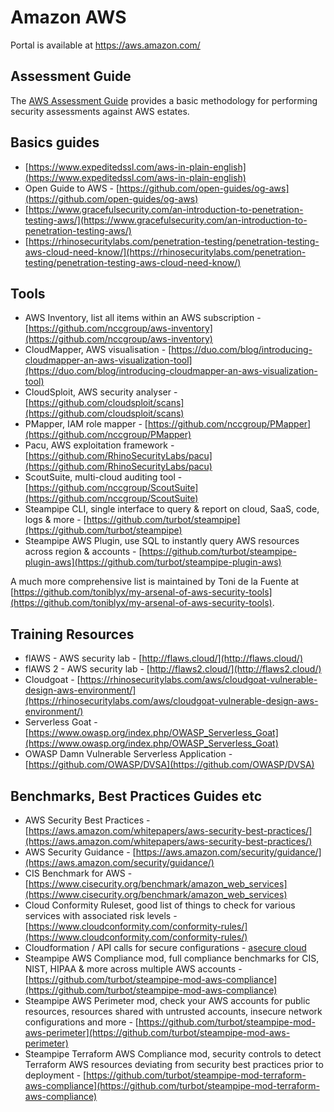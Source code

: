 # Amazon AWS

Portal is available at <https://aws.amazon.com/>

## Assessment Guide

The [AWS Assessment Guide](./assessment-guide) provides a basic methodology for performing security assessments against AWS estates.

## Basics guides

* [https://www.expeditedssl.com/aws-in-plain-english](https://www.expeditedssl.com/aws-in-plain-english)
* Open Guide to AWS - [https://github.com/open-guides/og-aws](https://github.com/open-guides/og-aws)
* [https://www.gracefulsecurity.com/an-introduction-to-penetration-testing-aws/](https://www.gracefulsecurity.com/an-introduction-to-penetration-testing-aws/)
* [https://rhinosecuritylabs.com/penetration-testing/penetration-testing-aws-cloud-need-know/](https://rhinosecuritylabs.com/penetration-testing/penetration-testing-aws-cloud-need-know/)

## Tools

* AWS Inventory, list all items within an AWS subscription - [https://github.com/nccgroup/aws-inventory](https://github.com/nccgroup/aws-inventory)
* CloudMapper, AWS visualisation  - [https://duo.com/blog/introducing-cloudmapper-an-aws-visualization-tool](https://duo.com/blog/introducing-cloudmapper-an-aws-visualization-tool)
* CloudSploit, AWS security analyser - [https://github.com/cloudsploit/scans](https://github.com/cloudsploit/scans)
* PMapper, IAM role mapper - [https://github.com/nccgroup/PMapper](https://github.com/nccgroup/PMapper)
* Pacu, AWS exploitation framework - [https://github.com/RhinoSecurityLabs/pacu](https://github.com/RhinoSecurityLabs/pacu)
* ScoutSuite, multi-cloud auditing tool - [https://github.com/nccgroup/ScoutSuite](https://github.com/nccgroup/ScoutSuite)
* Steampipe CLI, single interface to query & report on cloud, SaaS, code, logs & more - [https://github.com/turbot/steampipe](https://github.com/turbot/steampipe)
* Steampipe AWS Plugin, use SQL to instantly query AWS resources across region & accounts - [https://github.com/turbot/steampipe-plugin-aws](https://github.com/turbot/steampipe-plugin-aws)

A much more comprehensive list is maintained by Toni de la Fuente at [https://github.com/toniblyx/my-arsenal-of-aws-security-tools](https://github.com/toniblyx/my-arsenal-of-aws-security-tools).

## Training Resources

* flAWS - AWS security lab - [http://flaws.cloud/](http://flaws.cloud/)
* flAWS 2 - AWS security lab - [http://flaws2.cloud/](http://flaws2.cloud/)
* Cloudgoat - [https://rhinosecuritylabs.com/aws/cloudgoat-vulnerable-design-aws-environment/](https://rhinosecuritylabs.com/aws/cloudgoat-vulnerable-design-aws-environment/)
* Serverless Goat - [https://www.owasp.org/index.php/OWASP_Serverless_Goat](https://www.owasp.org/index.php/OWASP_Serverless_Goat)
* OWASP Damn Vulnerable Serverless Application - [https://github.com/OWASP/DVSA](https://github.com/OWASP/DVSA)

## Benchmarks, Best Practices Guides etc

* AWS Security Best Practices - [https://aws.amazon.com/whitepapers/aws-security-best-practices/](https://aws.amazon.com/whitepapers/aws-security-best-practices/)
* AWS Security Guidance - [https://aws.amazon.com/security/guidance/](https://aws.amazon.com/security/guidance/)
* CIS Benchmark for AWS - [https://www.cisecurity.org/benchmark/amazon_web_services](https://www.cisecurity.org/benchmark/amazon_web_services)
* Cloud Conformity Ruleset, good list of things to check for various services with associated risk levels - [https://www.cloudconformity.com/conformity-rules/](https://www.cloudconformity.com/conformity-rules/)
* Cloudformation / API calls for secure configurations - [asecure cloud](https://asecure.cloud/)
* Steampipe AWS Compliance mod, full compliance benchmarks for CIS, NIST, HIPAA & more across multiple AWS accounts - [https://github.com/turbot/steampipe-mod-aws-compliance](https://github.com/turbot/steampipe-mod-aws-compliance)
* Steampipe AWS Perimeter mod, check your AWS accounts for public resources, resources shared with untrusted accounts, insecure network configurations and more - [https://github.com/turbot/steampipe-mod-aws-perimeter](https://github.com/turbot/steampipe-mod-aws-perimeter)
* Steampipe Terraform AWS Compliance mod, security controls to detect Terraform AWS resources deviating from security best practices prior to deployment - [https://github.com/turbot/steampipe-mod-terraform-aws-compliance](https://github.com/turbot/steampipe-mod-terraform-aws-compliance)
